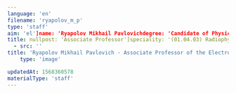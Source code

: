 ```yaml
---
language: 'en'
filename: 'ryapolov_m_p'
type: 'staff'
aim: 'el']name: 'Ryapolov Mikhail Pavlovichdegree: 'Candidate of Physico-Mathematical Sciences'
title: nullpost: 'Associate Professor']speciality: '(01.04.03) Radiophysicscontacts: []avatar:
  - src: ''
title: 'Ryapolov Mikhail Pavlovich - Associate Professor of the Electronics Department'
    type: 'image'

updatedAt: 1568360578
materialType: 'staff'
---
```


